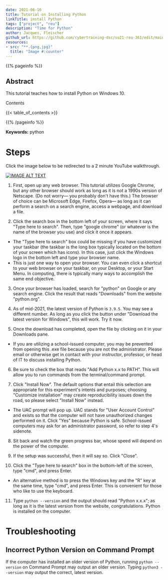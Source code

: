 ```yaml
---
date: 2021-06-16
title: Tutorial on Installing Python
linkTitle: install Python
tags: ["project", "reu"]
description: "Time for Python"
author: Jacques, Fleischer
github_url: https://github.com/cybertraining-dsc/su21-reu-361/edit/main/tutorials/python/index.md
resources:
- src: "**.{png,jpg}"
  title: "Image #:counter"
---
```



{{% pageinfo %}}

## Abstract

This tutorial teaches how to install Python on Windows 10.

Contents

{{< table_of_contents >}}

{{% /pageinfo %}}

**Keywords:** python


# Steps

Click the image below to be redirected to a 2 minute YouTube walkthrough.
<div align="left">
  <a href="https://www.youtube.com/watch?v=T6UYyu5XVMc"><img src="https://img.youtube.com/vi/T6UYyu5XVMc/0.jpg" alt="IMAGE ALT TEXT"></a>
</div>



1. First, open up any web browser. This tutorial utilizes Google Chrome, but any other browser should work as long as it is not a 1990s version of Netscape. (Do not worry— you probably don't have this.) The browser of choice can be Microsoft Edge, Firefox, Opera— as long as it can perform a search on a search engine, access a webpage, and download a file.

2. Click the search box in the bottom left of your screen, where it says "Type here to search". Then, type "google chrome" (or whatever is the name of the browser you use) and click it once it appears.
  - The "Type here to search" box could be missing if you have customized your taskbar (the taskbar is the long box typically located on the bottom of your screen which has icons). In this case, just click the Windows logo in the bottom left and type your browser name.
  - This is just one way to open your browser. You can even click a shortcut to your web browser on your taskbar, on your Desktop, or your Start Menu. In computing, there is typically many ways to accomplish the same end objective.
  

3. Once your browser has loaded, search for "python" on Google or any search engine. Click the result that reads "Downloads" from the website "python.org".

4. As of mid-2021, the latest version of Python is `3.9.5`. You may see a different number. As long as you click the button under "Download the latest version for Windows", this will work. Try it now.

5. Once the download has completed, open the file by clicking on it in your Downloads pane.
  - If you are utilizing a school-issued computer, you may be prevented from opening this .exe file because you are not the administrator. Please email or otherwise get in contact with your instructor, professor, or head of IT to discuss installing Python.

6. Be sure to check the box that reads "Add Python x.x to PATH". This will allow you to run commands from the terminal/command prompt.

7. Click "Install Now". The default options that entail this selection are appropriate for this experiment's intents and purposes; choosing "Customize installation" may create reproducibility issues down the road, so please select "Install Now" instead.
  - The UAC prompt will pop up. UAC stands for "User Account Control" and exists so that the computer will not have unauthorized changes performed on it. Click "Yes" because Python is safe. School-issued computers may ask for an administrator password, so refer to step 4's sidenote.

8. Sit back and watch the green progress bar, whose speed will depend on the power of the computer.

9. If the setup was successful, then it will say so. Click "Close".

10. Click the "Type here to search" box in the bottom-left of the screen, type "cmd", and press Enter.
  - An alternative method is to press the Windows key and the "R" key at the same time, type "cmd", and press Enter. This is convenient for those who like to use the keyboard.

11. Type `python --version` and the output should read "Python x.x.x"; as long as it is the latest version from the website, congratulations. Python is installed on the computer.

# Troubleshooting

## Incorrect Python Version on Command Prompt

If the computer has installed an older version of Python, running `python --version` on Command Prompt may output an older version. Typing `python3 --version` may output the correct, latest version.



